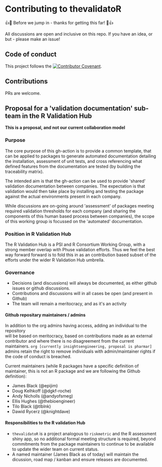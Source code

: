 # Contributing to thevalidatoR

:+1::tada: Before we jump in - thanks for getting this far! :tada::+1:

All discussions are open and inclusive on this repo. If you have an idea, or but - please make an issue! 

## Code of conduct

This project follows the [![Contributor Covenant](https://img.shields.io/badge/Contributor%20Covenant-2.1-4baaaa.svg)](CODE_OF_CONDUCT.md).

## Contributions

PRs are welcome.

## Proposal for a 'validation documentation' sub-team in the R Validation Hub

**This is a proposal, and not our current collaboration model**

### Purpose

The core purpose of this gh-action is to provide a common template, that can be applied 
to packages to generate automated documentation detailing the installation, assessment 
of unit tests, and cross referencing what defined features from the documentation are 
tested (by building the traceability matrix).

The intended aim is that the gh-action can be used to provide 'shared' 
validation documentation between companies. The expectation is that validation 
would then take place by installing and testing the package against the actual 
environments present in each company. 

While discussions are on-going around 'assessment' of packages meeting 
required validation thresholds for each company (and sharing the components
of this human based process between companies), the scope of this working group is 
focussed on the 'automated' documentation.

### Position in R Validation Hub

The R Validation Hub is a PSI and R Consortium Working Group, with a strong member overlap with Phuse validation efforts. 
Thus we feel the best way forward forward is to fold this in as an contribution based subset of the 
efforts under the wider R Validation Hub umbrella.

### Governance

* Decisions (and discussions) will always be documented, as either github issues or github discussions.
* Contributions and discussions will in all cases be open (and present in Github)
* The team will remain a meritocracy, and as it's an activity 

#### Github repositary maintainers / admins

In addition to the org admins having access, adding an individual to the repository  
will be based on meritocracy, based on contributions made as an external contributor and 
where there is no disagreement from the current maintainers. 
`org [currently insightsengineering, proposal is pharmar]` admins retain the right to remove 
individuals with admin/maintainer rights if the code of conduct is breached.

Current maintainers (while R packages have a specific definition of maintainer, this is not an R package
and we are following the Github definition):

* James Black (@epijim) 
* Doug Kelhkoff (@dgkf-roche)
* Andy Nicholls (@andyofsmeg)
* Ellis Hughes (@thebioengineer)
* Tilo Black (@tlblnk)
* Dawid Rycerz (@knightdave)

#### Responsibilities to the R validation Hub

* `thevalidatoR` is a project analogous to `riskmetric` and the R assessment shiny app, so no additional formal meeting structure is required, beyond commitments from the package maintainers to continue to be available to update the wider team on current status.
* A named maintainer (James Black as of today) will maintain the dicussion, road map / kanban and ensure releases are documented.
